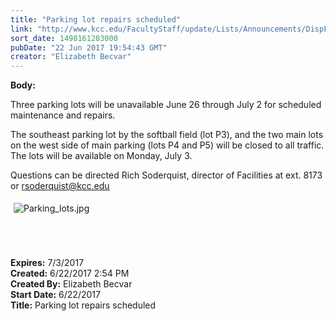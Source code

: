 ```yaml
---
title: "​Parking lot repairs scheduled"
link: "http://www.kcc.edu/FacultyStaff/update/Lists/Announcements/DispForm.aspx?ID=2464"
sort_date: 1498161283000
pubDate: "22 Jun 2017 19:54:43 GMT"
creator: "Elizabeth Becvar"
---
```


<div><b>Body:</b> <div class="ExternalClassA044476C0C794F7B97A21CCCF974FACF"><p>Three parking lots will be unavailable June 26 through July 2 for scheduled maintenance and repairs. </p>
<p>The southeast parking lot by the softball field (lot P3), and the two main lots on the west side of main parking (lots P4 and P5) will be closed to all traffic. The lots will be available on Monday, July 3.</p>
<p>Questions can be directed Rich Soderquist, director of Facilities at ext. 8173 or <a href="mailto:rsoderquist@kcc.edu">rsoderquist@kcc.edu</a> </p>
<p><img alt="Parking_lots.jpg" src="/FacultyStaff/update/Documents/Parking_lots.jpg" style="margin:5px" /><br /><br /><br /><br /></p></div></div>
<div><b>Expires:</b> 7/3/2017</div>
<div><b>Created:</b> 6/22/2017 2:54 PM</div>
<div><b>Created By:</b> Elizabeth Becvar</div>
<div><b>Start Date:</b> 6/22/2017</div>
<div><b>Title:</b> ​Parking lot repairs scheduled</div>
